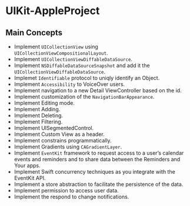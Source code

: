 # UIKit-AppleProject

## Main Concepts

- Implement `UICollectionView` using `UICollectionViewCompositionalLayout`.
- Implement `UICollectionViewDiffableDataSource`.
- Implement `NSDiffableDataSourceSnapshot` and add it the `UICollectionViewDiffableDataSource`.
- Implemet `Identifiable` protocol to uniqly identify an Object.
- Implement `Accessibility` to VoiceOver users.
- Implement navigation to a new Detail ViewController based on the id.
- Implement customization of the `NavigationBarAppearance`.
- Implement Editing mode.
- Implement Adding.
- Implement Deleting.
- Implement Filtering.
- Implement UISegmentedControl.
- Implement Custom View as a header.
- Implement constrains programmatically.
- Implement Gradients using `CAGradientLayer`.
- Implement `EventKit` framework to request access to a user’s calendar events and reminders and to share data between the Reminders and Your apps.
- Implement Swift concurrency techniques as you integrate with the EventKit API.
- Implement a store abstraction to facilitate the persistence of the data.
- Implement permission to access user data.
- Implement the respond to change notifications.

 

